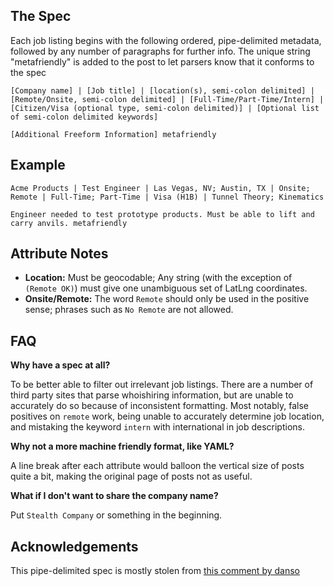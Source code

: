 ## The Spec
Each job listing begins with the following ordered, pipe-delimited metadata, followed by any number of paragraphs for further info. The unique string "metafriendly" is added to the post to let parsers know that it conforms to the spec
```
[Company name] | [Job title] | [location(s), semi-colon delimited] | [Remote/Onsite, semi-colon delimited] | [Full-Time/Part-Time/Intern] | [Citizen/Visa (optional type, semi-colon delimited)] | [Optional list of semi-colon delimited keywords]

[Additional Freeform Information] metafriendly
```

## Example
```
Acme Products | Test Engineer | Las Vegas, NV; Austin, TX | Onsite; Remote | Full-Time; Part-Time | Visa (H1B) | Tunnel Theory; Kinematics

Engineer needed to test prototype products. Must be able to lift and carry anvils. metafriendly
```

## Attribute Notes

* **Location:** Must be geocodable; Any string (with the exception of `(Remote OK)`) must give one unambiguous set of LatLng coordinates.
* **Onsite/Remote:** The word `Remote` should only be used in the positive sense; phrases such as `No Remote` are not allowed.

## FAQ

**Why have a spec at all?**

To be better able to filter out irrelevant job listings. There are a number of third party sites that parse whoishiring information, but are unable to accurately do so because of inconsistent formatting. Most notably, false positives on `remote` work, being unable to accurately determine job location, and mistaking the keyword `intern` with international in job descriptions.

**Why not a more machine friendly format, like YAML?**

A line break after each attribute would balloon the vertical size of posts quite a bit, making the original page of posts not as useful.

**What if I don't want to share the company name?**

Put `Stealth Company` or something in the beginning.

## Acknowledgements

This pipe-delimited spec is mostly stolen from [this comment by danso](https://news.ycombinator.com/item?id=9635683)
